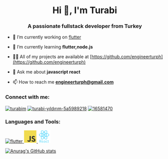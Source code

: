 <h1 align="center">Hi 👋, I'm Turabi</h1>
<h3 align="center">A passionate fullstack developer from Turkey</h3>

- 🔭 I’m currently working on [flutter](node.js)

- 🌱 I’m currently learning **flutter,node.js**

- 👨‍💻 All of my projects are available at [https://github.com/engineerturph](https://github.com/engineerturph)

- 💬 Ask me about **javascript react**

- 📫 How to reach me **engineerturph@gmail.com**

<h3 align="left">Connect with me:</h3>
<p align="left">
<a href="https://twitter.com/turabim" target="blank"><img align="center" src="https://raw.githubusercontent.com/rahuldkjain/github-profile-readme-generator/master/src/images/icons/Social/twitter.svg" alt="turabim" height="30" width="40" /></a>
<a href="https://linkedin.com/in/turabi-yıldırım-5a5989218" target="blank"><img align="center" src="https://raw.githubusercontent.com/rahuldkjain/github-profile-readme-generator/master/src/images/icons/Social/linked-in-alt.svg" alt="turabi-yıldırım-5a5989218" height="30" width="40" /></a>
<a href="https://stackoverflow.com/users/16581470" target="blank"><img align="center" src="https://raw.githubusercontent.com/rahuldkjain/github-profile-readme-generator/master/src/images/icons/Social/stack-overflow.svg" alt="16581470" height="30" width="40" /></a>
</p>

<h3 align="left">Languages and Tools:</h3>
<p align="left"> <a href="https://flutter.dev" target="_blank" rel="noreferrer"> <img src="https://www.vectorlogo.zone/logos/flutterio/flutterio-icon.svg" alt="flutter" width="40" height="40"/> </a> <a href="https://developer.mozilla.org/en-US/docs/Web/JavaScript" target="_blank" rel="noreferrer"> <img src="https://raw.githubusercontent.com/devicons/devicon/master/icons/javascript/javascript-original.svg" alt="javascript" width="40" height="40"/> </a> <a href="https://reactjs.org/" target="_blank" rel="noreferrer"> <img src="https://raw.githubusercontent.com/devicons/devicon/master/icons/react/react-original-wordmark.svg" alt="react" width="40" height="40"/> </a> </p>

[![Anurag's GitHub stats](https://github-readme-stats.vercel.app/api?username=engineerturph&title_color=3F00FF&bg_color=000000&text_color=3F00FF)](https://github.com/anuraghazra/github-readme-stats)
